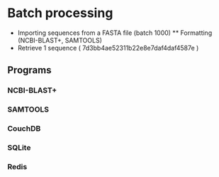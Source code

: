 # Batch processing

* Importing sequences from a FASTA file (batch 1000)
**  Formatting (NCBI-BLAST+, SAMTOOLS)
* Retrieve 1 sequence ( 7d3bb4ae52311b22e8e7daf4daf4587e )

## Programs

### NCBI-BLAST+

### SAMTOOLS

### CouchDB

### SQLite

### Redis 



